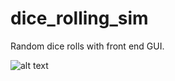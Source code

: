 # dice_rolling_sim
Random dice rolls with front end GUI.


![alt text](https://i.ibb.co/RY3JBhD/diceroll.jpg)
